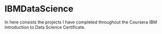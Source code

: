 # IBMDataScience

In here consists the projects I have completed throughout the Coursera IBM Introduction to Data Science Certificate.
